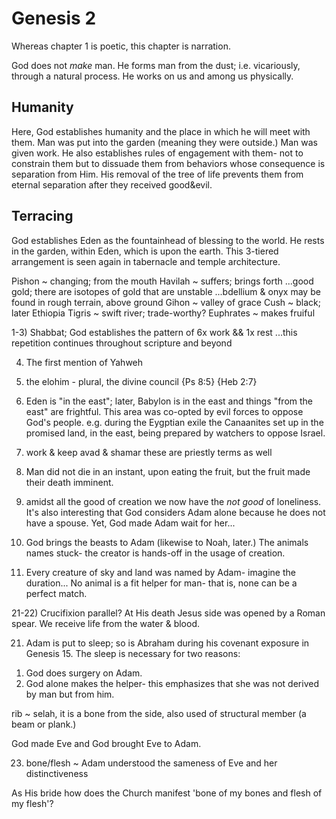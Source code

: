 # Genesis 2


Whereas chapter 1 is poetic, this chapter is narration.


God does not _make_ man.
He forms man from the dust; i.e. vicariously, through a natural process.
He works on us and among us physically.


## Humanity

Here, God establishes humanity and the place in which he will meet with them.
Man was put into the garden (meaning they were outside.)
Man was given work.
He also establishes rules of engagement with them- not to constrain them but to dissuade them from behaviors whose consequence is separation from Him.
His removal of the tree of life prevents them from eternal separation after they received good&evil.



## Terracing

God establishes Eden as the fountainhead of blessing to the world.
He rests in the garden, within Eden, which is upon the earth.
This 3-tiered arrangement is seen again in tabernacle and temple architecture.

Pishon ~ changing; from the mouth
  Havilah ~ suffers; brings forth
  ...good gold; there are isotopes of gold that are unstable
  ...bdellium & onyx may be found in rough terrain, above ground
Gihon ~ valley of grace
  Cush ~ black; later Ethiopia
Tigris ~ swift river; trade-worthy?
Euphrates ~ makes fruiful


1-3) Shabbat; God establishes the pattern of 6x work && 1x rest
...this repetition continues throughout scripture and beyond

4) The first mention of Yahweh

5) the elohim - plural, the divine council
	{Ps 8:5} {Heb 2:7}


8) Eden is "in the east"; later, Babylon is in the east and things "from the east" are frightful.
This area was co-opted by evil forces to oppose God's people.
e.g. during the Eygptian exile the Canaanites set up in the promised land, in the east, being prepared by watchers to oppose Israel.


15) work & keep
avad & shamar
these are priestly terms as well


17) Man did not die in an instant, upon eating the fruit, but the fruit made their death imminent.


18) amidst all the good of creation we now have the _not good_ of loneliness.
It's also interesting that God considers Adam alone because he does not have a spouse.
Yet, God made Adam wait for her...

19) God brings the beasts to Adam (likewise to Noah, later.)
The animals names stuck- the creator is hands-off in the usage of creation.

20) Every creature of sky and land was named by Adam- imagine the duration...
No animal is a fit helper for man- that is, none can be a perfect match.

21-22) Crucifixion parallel?  At His death Jesus side was opened by a Roman spear.
We receive life from the water & blood.

21) Adam is put to sleep; so is Abraham during his covenant exposure in Genesis 15.
The sleep is necessary for two reasons:
1. God does surgery on Adam.
2. God alone makes the helper- this emphasizes that she was not derived by man but from him.

rib ~ selah, it is a bone from the side, also used of structural member (a beam or plank.)

God made Eve and God brought Eve to Adam.


23) bone/flesh ~ Adam understood the sameness of Eve and her distinctiveness

As His bride how does the Church manifest 'bone of my bones and flesh of my flesh'?
